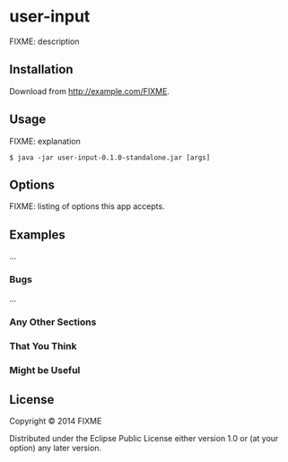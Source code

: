 # user-input

FIXME: description

## Installation

Download from http://example.com/FIXME.

## Usage

FIXME: explanation

    $ java -jar user-input-0.1.0-standalone.jar [args]

## Options

FIXME: listing of options this app accepts.

## Examples

...

### Bugs

...

### Any Other Sections
### That You Think
### Might be Useful

## License

Copyright © 2014 FIXME

Distributed under the Eclipse Public License either version 1.0 or (at
your option) any later version.
